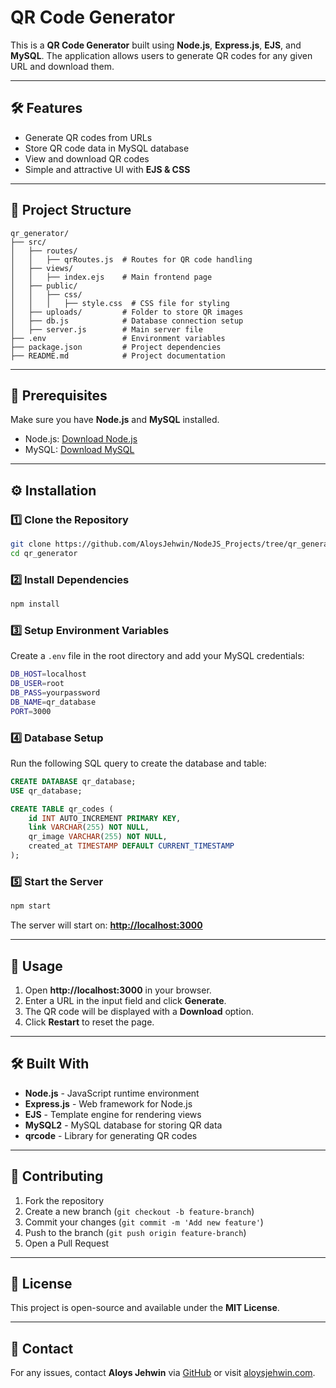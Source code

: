 # QR Code Generator

This is a **QR Code Generator** built using **Node.js**, **Express.js**, **EJS**, and **MySQL**. The application allows users to generate QR codes for any given URL and download them.

---
## **🛠 Features**
- Generate QR codes from URLs
- Store QR code data in MySQL database
- View and download QR codes
- Simple and attractive UI with **EJS & CSS**

---
## **📂 Project Structure**
```
qr_generator/
├── src/
│   ├── routes/
│   │   ├── qrRoutes.js  # Routes for QR code handling
│   ├── views/
│   │   ├── index.ejs    # Main frontend page
│   ├── public/
│   │   ├── css/
│   │   │   ├── style.css  # CSS file for styling
│   ├── uploads/         # Folder to store QR images
│   ├── db.js            # Database connection setup
│   ├── server.js        # Main server file
├── .env                 # Environment variables
├── package.json         # Project dependencies
├── README.md            # Project documentation
```

---
## **📌 Prerequisites**
Make sure you have **Node.js** and **MySQL** installed.
- Node.js: [Download Node.js](https://nodejs.org/)
- MySQL: [Download MySQL](https://dev.mysql.com/downloads/)

---
## **⚙ Installation**
### **1️⃣ Clone the Repository**
```sh
git clone https://github.com/AloysJehwin/NodeJS_Projects/tree/qr_generator
cd qr_generator
```

### **2️⃣ Install Dependencies**
```sh
npm install
```

### **3️⃣ Setup Environment Variables**
Create a `.env` file in the root directory and add your MySQL credentials:
```sh
DB_HOST=localhost
DB_USER=root
DB_PASS=yourpassword
DB_NAME=qr_database
PORT=3000
```

### **4️⃣ Database Setup**
Run the following SQL query to create the database and table:
```sql
CREATE DATABASE qr_database;
USE qr_database;

CREATE TABLE qr_codes (
    id INT AUTO_INCREMENT PRIMARY KEY,
    link VARCHAR(255) NOT NULL,
    qr_image VARCHAR(255) NOT NULL,
    created_at TIMESTAMP DEFAULT CURRENT_TIMESTAMP
);
```

### **5️⃣ Start the Server**
```sh
npm start
```
The server will start on: **[http://localhost:3000](http://localhost:3000)**

---
## **🚀 Usage**
1. Open **http://localhost:3000** in your browser.
2. Enter a URL in the input field and click **Generate**.
3. The QR code will be displayed with a **Download** option.
4. Click **Restart** to reset the page.

---
## **🛠 Built With**
- **Node.js** - JavaScript runtime environment
- **Express.js** - Web framework for Node.js
- **EJS** - Template engine for rendering views
- **MySQL2** - MySQL database for storing QR data
- **qrcode** - Library for generating QR codes

---
## **🤝 Contributing**
1. Fork the repository
2. Create a new branch (`git checkout -b feature-branch`)
3. Commit your changes (`git commit -m 'Add new feature'`)
4. Push to the branch (`git push origin feature-branch`)
5. Open a Pull Request

---
## **📜 License**
This project is open-source and available under the **MIT License**.

---
## **📩 Contact**
For any issues, contact **Aloys Jehwin** via [GitHub](https://github.com/aloysjehwin) or visit [aloysjehwin.com](https://aloysjehwin.vercel.com).


